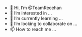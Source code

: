- 👋 Hi, I’m @TeamRecehan
- 👀 I’m interested in ...
- 🌱 I’m currently learning ...
- 💞️ I’m looking to collaborate on ...
- 📫 How to reach me ...

<!---
TeamRecehan/TeamRecehan is a ✨ special ✨ repository because its `README.md` (this file) appears on your GitHub profile.
You can click the Preview link to take a look at your changes.
--->
